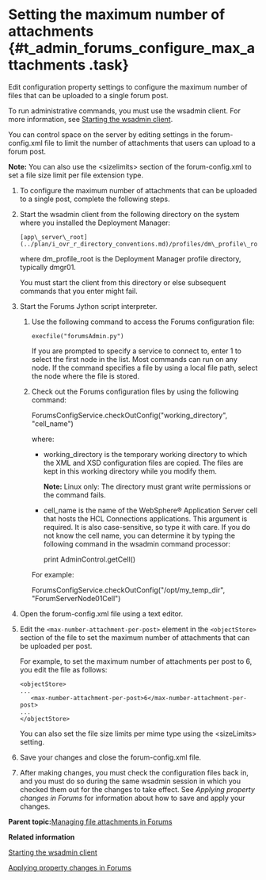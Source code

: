 # Setting the maximum number of attachments {#t_admin_forums_configure_max_attachments .task}

Edit configuration property settings to configure the maximum number of files that can be uploaded to a single forum post.

To run administrative commands, you must use the wsadmin client. For more information, see [Starting the wsadmin client](t_admin_wsadmin_starting.md).

You can control space on the server by editing settings in the forum-config.xml file to limit the number of attachments that users can upload to a forum post.

**Note:** You can also use the <sizelimits\> section of the forum-config.xml to set a file size limit per file extension type.

1.  To configure the maximum number of attachments that can be uploaded to a single post, complete the following steps.
2.  Start the wsadmin client from the following directory on the system where you installed the Deployment Manager:

    ```
    [app\_server\_root](../plan/i_ovr_r_directory_conventions.md)/profiles/dm\_profile\_root/bin
    ```

    where dm\_profile\_root is the Deployment Manager profile directory, typically dmgr01.

    You must start the client from this directory or else subsequent commands that you enter might fail.

3.  Start the Forums Jython script interpreter.

    1.  Use the following command to access the Forums configuration file:

        ```
        execfile("forumsAdmin.py")
        ```

        If you are prompted to specify a service to connect to, enter 1 to select the first node in the list. Most commands can run on any node. If the command specifies a file by using a local file path, select the node where the file is stored.

    2.  Check out the Forums configuration files by using the following command:

        ForumsConfigService.checkOutConfig\("working\_directory", "cell\_name"\)

        where:

        -   working\_directory is the temporary working directory to which the XML and XSD configuration files are copied. The files are kept in this working directory while you modify them.

            **Note:** Linux only: The directory must grant write permissions or the command fails.

        -   cell\_name is the name of the WebSphere® Application Server cell that hosts the HCL Connections applications. This argument is required. It is also case-sensitive, so type it with care. If you do not know the cell name, you can determine it by typing the following command in the wsadmin command processor:

            print AdminControl.getCell\(\)

        For example:

        ForumsConfigService.checkOutConfig\("/opt/my\_temp\_dir", "ForumServerNode01Cell"\)

4.  Open the forum-config.xml file using a text editor.

5.  Edit the `<max-number-attachment-per-post>` element in the `<objectStore>` section of the file to set the maximum number of attachments that can be uploaded per post.

    For example, to set the maximum number of attachments per post to 6, you edit the file as follows:

    ```
    <objectStore>
    ...
       <max-number-attachment-per-post>6</max-number-attachment-per-post>
    ...
    </objectStore>
    
    ```

    You can also set the file size limits per mime type using the <sizeLimits\> setting.

6.  Save your changes and close the forum-config.xml file.

7.  After making changes, you must check the configuration files back in, and you must do so during the same wsadmin session in which you checked them out for the changes to take effect. See *Applying property changes in Forums* for information about how to save and apply your changes.


**Parent topic:**[Managing file attachments in Forums](../admin/c_admin_forums_manage_attachments.md)

**Related information**  


[Starting the wsadmin client](../admin/t_admin_wsadmin_starting.md)

[Applying property changes in Forums](../admin/t_admin_forums_save_changes.md)

